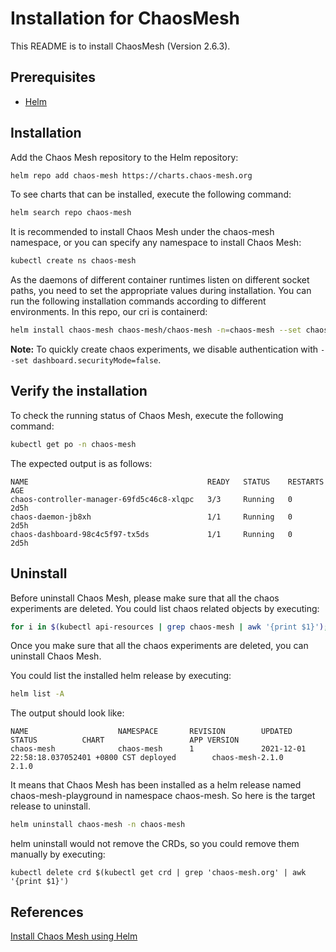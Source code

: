 # Installation for ChaosMesh

This README is to install ChaosMesh (Version 2.6.3).

## Prerequisites

- [Helm](../helm/README.md)

## Installation

Add the Chaos Mesh repository to the Helm repository:

```bash
helm repo add chaos-mesh https://charts.chaos-mesh.org
```

To see charts that can be installed, execute the following command:

```bash
helm search repo chaos-mesh
```

It is recommended to install Chaos Mesh under the chaos-mesh namespace, or you can specify any namespace to install Chaos Mesh:

```bash
kubectl create ns chaos-mesh
```

As the daemons of different container runtimes listen on different socket paths, you need to set the appropriate values during installation. You can run the following installation commands according to different environments.
In this repo, our cri is containerd: 

```bash
helm install chaos-mesh chaos-mesh/chaos-mesh -n=chaos-mesh --set chaosDaemon.runtime=containerd --set chaosDaemon.socketPath=/run/containerd/containerd.sock --set dashboard.securityMode=false --version 2.6.3
```

**Note:** To quickly create chaos experiments, we disable authentication with `--set dashboard.securityMode=false`.

## Verify the installation

To check the running status of Chaos Mesh, execute the following command:

```bash
kubectl get po -n chaos-mesh
```

The expected output is as follows:

```
NAME                                        READY   STATUS    RESTARTS   AGE
chaos-controller-manager-69fd5c46c8-xlqpc   3/3     Running   0          2d5h
chaos-daemon-jb8xh                          1/1     Running   0          2d5h
chaos-dashboard-98c4c5f97-tx5ds             1/1     Running   0          2d5h
```

## Uninstall

Before uninstall Chaos Mesh, please make sure that all the chaos experiments are deleted. You could list chaos related objects by executing:

```bash
for i in $(kubectl api-resources | grep chaos-mesh | awk '{print $1}'); do kubectl get $i -A; done
```
Once you make sure that all the chaos experiments are deleted, you can uninstall Chaos Mesh.

You could list the installed helm release by executing:

```bash
helm list -A
```

The output should look like:

```
NAME                    NAMESPACE       REVISION        UPDATED                                 STATUS          CHART                   APP VERSION
chaos-mesh              chaos-mesh      1               2021-12-01 22:58:18.037052401 +0800 CST deployed        chaos-mesh-2.1.0        2.1.0
```

It means that Chaos Mesh has been installed as a helm release named chaos-mesh-playground in namespace chaos-mesh. So here is the target release to uninstall.

```bash
helm uninstall chaos-mesh -n chaos-mesh
```

helm uninstall would not remove the CRDs, so you could remove them manually by executing:

```bashs
kubectl delete crd $(kubectl get crd | grep 'chaos-mesh.org' | awk '{print $1}')
```

## References

[Install Chaos Mesh using Helm](https://chaos-mesh.org/zh/docs/production-installation-using-helm/)